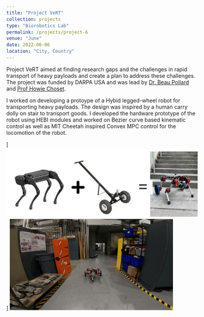 ```yaml
---
title: "Project VeRT"
collection: projects
type: "Biorobotics Lab"
permalink: /projects/project-6
venue: "June"
date: 2022-06-06
location: "City, Country"
---
```

Project VeRT aimed at finding research gaps and the challenges in rapid transport of heavy payloads and create a plan to address these challenges. The project was funded by DARPA USA and was lead by [Dr. Beau Pollard](https://www.ri.cmu.edu/ri-people/beau-pollard/) and [Prof Howie Choset](https://www.ri.cmu.edu/ri-faculty/howie-choset/).

I worked on developing a protoype of a Hybid legged-wheel robot for transporting heavy payloads. The design was inspired by a human carry dolly on stair to transport goods. I developed the hardware prototype of the robot using HEBI modules and worked on Bezier curve based kinematic control as well as MIT Cheetah inspired Convex MPC control for the locomotion of the robot.


[![Hybrid Dog](\images\hybrid_dog1.png)]
[![Working Prototype](\images\hybrid_dog2.png)](https://drive.google.com/file/d/1BbIZ1sqgupsLpDIYjUZfTdsq0vR_bh4T/view?usp=sharing "Play Video")